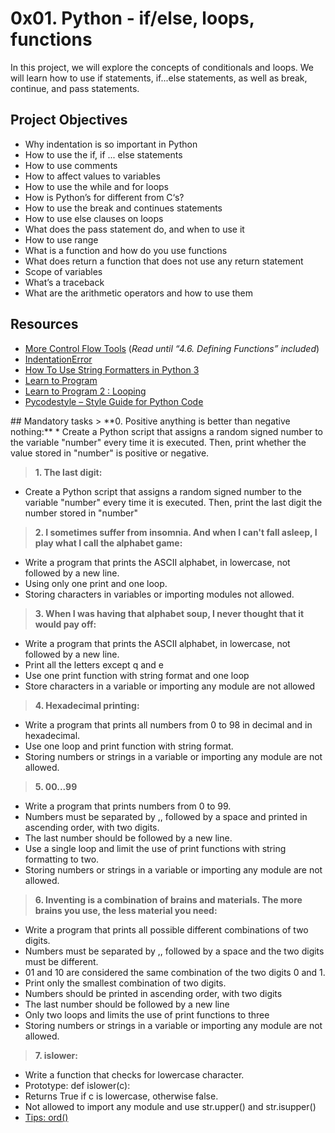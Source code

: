 # 0x01. Python - if/else, loops, functions
In this project, we will explore the concepts of conditionals and loops. We will learn how to use if statements, if...else statements, as well as break, continue, and pass statements.
## Project Objectives
- Why indentation is so important in Python
- How to use the if, if ... else statements
- How to use comments
- How to affect values to variables
- How to use the while and for loops
- How is Python’s for different from C‘s?
- How to use the break and continues statements
- How to use else clauses on loops
- What does the pass statement do, and when to use it
- How to use range
- What is a function and how do you use functions
- What does return a function that does not use any return statement
- Scope of variables
- What’s a traceback
- What are the arithmetic operators and how to use them

## Resources
<ul>
<li><a href="https://docs.python.org/3/tutorial/controlflow.html" title="More Control Flow Tools" target="_blank">More Control Flow Tools</a> (<em>Read until “4.6. Defining Functions” included</em>)</li>
<li><a href="https://www.youtube.com/watch?v=1QXOd2ZQs-Q" title="IndentationError" target="_blank">IndentationError</a> </li>
<li><a href="https://www.digitalocean.com/community/tutorials/how-to-use-string-formatters-in-python-3" title="How To Use String Formatters in Python 3" target="_blank">How To Use String Formatters in Python 3</a> </li>
<li><a href="https://www.youtube.com/playlist?list=PLGLfVvz_LVvTn3cK5e6LjhgGiSeVlIRwt" title="Learn to Program" target="_blank">Learn to Program</a> </li>
<li><a href="https://www.youtube.com/playlist?list=PLGLfVvz_LVvTn3cK5e6LjhgGiSeVlIRwt" title="Learn to Program 2 : Looping" target="_blank">Learn to Program 2 : Looping</a> </li>
<li><a href="https://pypi.org/project/pycodestyle/" title="Pycodestyle -- Style Guide for Python Code" target="_blank">Pycodestyle – Style Guide for Python Code</a> </li>
</ul>
## Mandatory tasks
> **0. Positive anything is better than negative nothing:**
* Create a Python script that assigns a random signed number to the variable "number" every time it is executed. Then, print whether the value stored in "number" is positive or negative. 

> **1. The last digit:**
* Create a Python script that assigns a random signed number to the variable "number" every time it is executed. Then, print the last digit the number stored in "number" 

> **2. I sometimes suffer from insomnia. And when I can't fall asleep, I play what I call the alphabet game:**
* Write a program that prints the ASCII alphabet, in lowercase, not followed by a new line.
* Using only one print and one loop.
* Storing characters in variables or importing modules not allowed.

> **3. When I was having that alphabet soup, I never thought that it would pay off:**
* Write a program that prints the ASCII alphabet, in lowercase, not followed by a new line.
* Print all the letters except q and e
* Use one print function with string format and one loop
* Store characters in a variable or importing any module are not allowed

> **4. Hexadecimal printing:**
* Write a program that prints all numbers from 0 to 98 in decimal and in hexadecimal.
* Use one loop and print function with string format.
* Storing numbers or strings in a variable or importing any module are not allowed.

> **5. 00...99**
* Write a program that prints numbers from 0 to 99.
* Numbers must be separated by ,, followed by a space and printed in ascending order, with two digits.
* The last number should be followed by a new line.
* Use a single loop and limit the use of print functions with string formatting to two.
* Storing numbers or strings in a variable or importing any module are not allowed.

> **6. Inventing is a combination of brains and materials. The more brains you use, the less material you need:**
* Write a program that prints all possible different combinations of two digits.
* Numbers must be separated by ,, followed by a space and the two digits must be different.
* 01 and 10 are considered the same combination of the two digits 0 and 1.
* Print only the smallest combination of two digits.
* Numbers should be printed in ascending order, with two digits
* The last number should be followed by a new line
*  Only two loops and limits the use of print functions to three
*  Storing numbers or strings in a variable or importing any module are not allowed.

> **7. islower:**
* Write a function that checks for lowercase character.
* Prototype: def islower(c):
* Returns True if c is lowercase, otherwise false.
* Not allowed to import any module and use str.upper() and str.isupper()
* <a href="https://docs.python.org/3.4/library/functions.html?highlight=ord#ord" title="Learn to Program" target="_blank">Tips: ord()</a>

